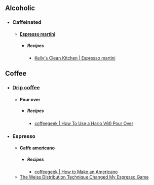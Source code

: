 ## Alcoholic
- ### Caffeinated
	- #### [Espresso martini](https://en.wikipedia.org/wiki/Espresso_martini)
		- ##### Recipes
			- [Kelly's Clean Kitchen | Espresso martini](https://kellyscleankitchen.com/2024/06/14/espresso-martini/)
## Coffee
- ### [Drip coffee](https://en.wikipedia.org/wiki/Drip_coffee)
	- #### Pour over
		- ##### Recipes
			- [coffeegeek | How To Use a Hario V60 Pour Over](https://coffeegeek.com/guides/howtos/hario-v60-pour-over-how-to/)
- ### Espresso
	- #### [Caffè americano](https://en.wikipedia.org/wiki/Caff%C3%A8_americano)
		- ##### Recipes
			- [coffeegeek | How to Make an Americano](https://coffeegeek.com/guides/howtos/americano-how-to/)
	- [The Weiss Distribution Technique Changed My Espresso Game](https://coffeegeek.com/blog/techniques/the-weiss-distribution-technique-changed-my-espresso-game/)